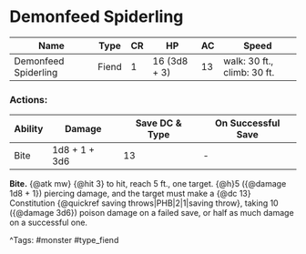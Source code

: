 # Demonfeed Spiderling

| Name | Type | CR | HP | AC | Speed |
|------|------|----|----|----|-------|
| Demonfeed Spiderling | Fiend | 1 | 16 (3d8 + 3) | 13 | walk: 30 ft., climb: 30 ft. |

### Actions:

| Ability | Damage | Save DC & Type | On Successful Save |
|---------|--------|----------------|--------------------|
| Bite | 1d8 + 1 + 3d6 | 13 | - |


**Bite.** {@atk mw} {@hit 3} to hit, reach 5 ft., one target. {@h}5 ({@damage 1d8 + 1}) piercing damage, and the target must make a {@dc 13} Constitution {@quickref saving throws|PHB|2|1|saving throw}, taking 10 ({@damage 3d6}) poison damage on a failed save, or half as much damage on a successful one.

^Tags: #monster #type_fiend